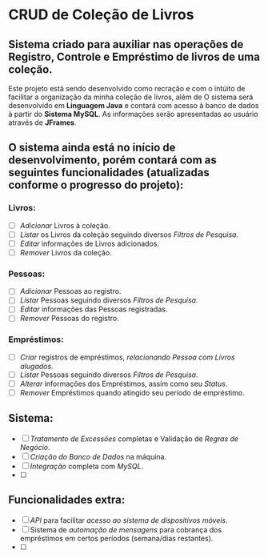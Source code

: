 # CRUD de Coleção de Livros
## Sistema criado para auxiliar nas operações de Registro, Controle e Empréstimo de livros de uma coleção.
Este projeto está sendo desenvolvido como recração e com o intúito de facilitar a organização da minha coleção de livros, além de
O sistema será desenvolvido em **Linguagem Java** e contará com acesso à banco de dados à partir do **Sistema MySQL**. As informações serão apresentadas ao usuário através de **JFrames**.  


## O sistema ainda está no início de desenvolvimento, porém contará com as seguintes funcionalidades **(atualizadas conforme o progresso do projeto)**:

### Livros:
- [ ] _Adicionar_ Livros à coleção.
- [ ] _Listar_ os Livros da coleção seguindo diversos _Filtros de Pesquisa_.
- [ ] _Editar_ informações de Livros adicionados.
- [ ] _Remover_ Livros da coleção.

### Pessoas:
- [ ] _Adicionar_ Pessoas ao registro.
- [ ] _Listar_ Pessoas seguindo diversos _Filtros de Pesquisa_.
- [ ] _Editar_ informações das Pessoas registradas.
- [ ] _Remover_ Pessoas do registro.

### Empréstimos:
- [ ] _Criar_ registros de empréstimos, _relacionando Pessoa com Livros alugados_.
- [ ] _Listar_ Pessoas seguindo diversos _Filtros de Pesquisa_.
- [ ] _Alterar_ informações dos Empréstimos, assim como seu _Status_.
- [ ] _Remover_ Empréstimos quando atingido seu período de empréstimo.

## Sistema:
- [ ] _Tratamento de Excessões_ completas e Validação de _Regras de Negócio_.
- [ ] _Criação do Banco de Dados_ na máquina.
- [ ] _Integração_ completa com _MySQL_.
- [ ] 

## Funcionalidades extra:
- [ ] _API_  para facilitar _acesso ao sistema de dispositivos móveis_.
- [ ] Sistema de _automação de mensagens_ para cobrança dos empréstimos em certos períodos (semana/dias restantes).
- [ ] 
